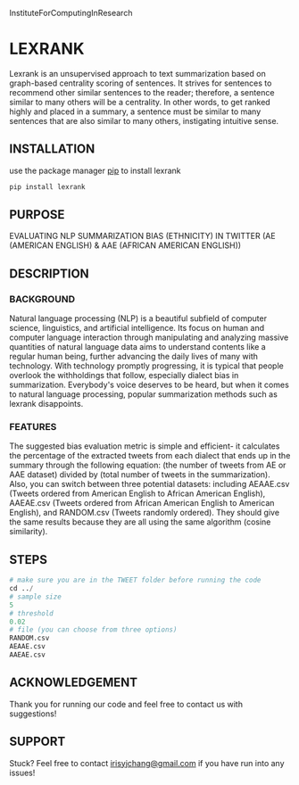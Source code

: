 InstituteForComputingInResearch
# LEXRANK
Lexrank is an unsupervised approach to text summarization based on graph-based centrality scoring of sentences. It strives for sentences to recommend other similar sentences to the reader; therefore, a sentence similar to many others will be a centrality. In other words, to get ranked highly and placed in a summary, a sentence must be similar to many sentences that are also similar to many others, instigating intuitive sense.
## INSTALLATION
use the package manager [pip](https://pypi.org/project/pip/) to install lexrank
```bash 
pip install lexrank
```
## PURPOSE
EVALUATING NLP SUMMARIZATION BIAS (ETHNICITY) IN TWITTER (AE (AMERICAN ENGLISH) & AAE (AFRICAN AMERICAN ENGLISH))
## DESCRIPTION
### BACKGROUND
Natural language processing (NLP) is a beautiful subfield of computer science, linguistics, and artificial intelligence. Its focus on human and computer language interaction through manipulating and analyzing massive quantities of natural language data aims to understand contents like a regular human being, further advancing the daily lives of many with technology. With technology promptly progressing, it is typical that people overlook the withholdings that follow, especially dialect bias in summarization. Everybody's voice deserves to be heard, but when it comes to natural language processing, popular summarization methods such as lexrank disappoints.
### FEATURES
The suggested bias evaluation metric is simple and efficient- it calculates the percentage of the extracted tweets from each dialect that ends up in the summary through the following equation: (the number of tweets from AE or AAE dataset) divided by (total number of tweets in the summarization). Also, you can switch between three potential datasets: including AEAAE.csv (Tweets ordered from American English to African American English), AAEAE.csv (Tweets ordered from African American English to American English), and RANDOM.csv (Tweets randomly ordered). They should give the same results because they are all using the same algorithm (cosine similarity).
## STEPS
```python 
# make sure you are in the TWEET folder before running the code
cd ../
# sample size
5
# threshold
0.02
# file (you can choose from three options)
RANDOM.csv
AEAAE.csv
AAEAE.csv
```
## ACKNOWLEDGEMENT
Thank you for running our code and feel free to contact us with suggestions!
## SUPPORT
Stuck? Feel free to contact irisyjchang@gmail.com if you have run into any issues!
